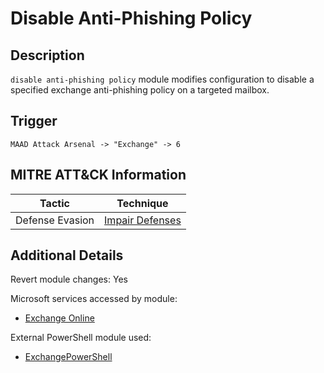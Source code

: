 # Disable Anti-Phishing Policy

## Description
`disable anti-phishing policy` module modifies configuration to disable a specified exchange anti-phishing policy on a targeted mailbox.

## Trigger
```
MAAD Attack Arsenal -> "Exchange" -> 6
```

## MITRE ATT&CK Information

| Tactic         | Technique                                                                                                                                                                                                                                     |
| -------------- | --------------------------------------------------------------------------------------------------------------------------------------------------------------------------------------------------------------------------------------------- |
| Defense Evasion | [Impair Defenses](https://attack.mitre.org/techniques/T1562/)|

## Additional Details
Revert module changes: Yes

Microsoft services accessed by module:

* [Exchange Online](https://learn.microsoft.com/en-us/exchange/exchange-online)

External PowerShell module used: 

* [ExchangePowerShell](https://learn.microsoft.com/en-us/powershell/module/exchange/?view=exchange-ps)